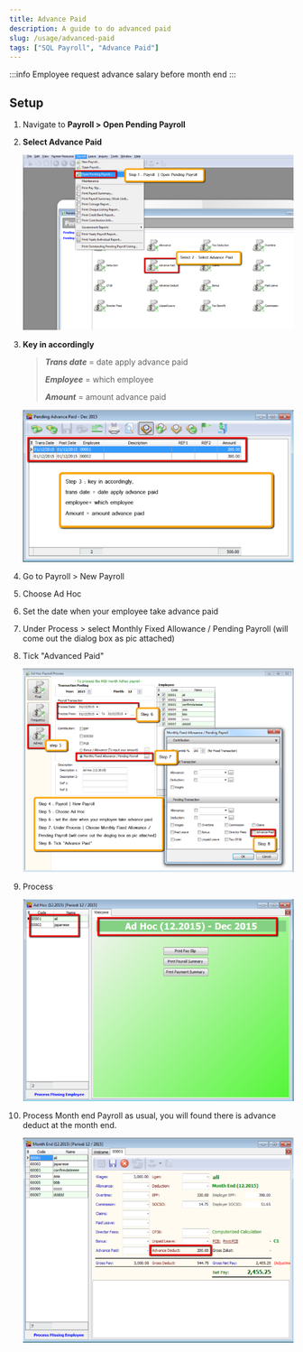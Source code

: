 ```yaml
---
title: Advance Paid
description: A guide to do advanced paid
slug: /usage/advanced-paid
tags: ["SQL Payroll", "Advance Paid"]
---
```


:::info
Employee request advance salary before month end
:::

## Setup

1. Navigate to **Payroll > Open Pending Payroll**

2. **Select Advance Paid**

    ![select-advance-paid](../../static/img/usage/advanced-paid/select-advance-paid.png)

3. **Key in accordingly**

    >***Trans date*** = date apply advance paid
    >
    >***Employee*** = which employee
    >
    >***Amount*** = amount advance paid

    ![fill-in](../../static/img/usage/advanced-paid/fill-in.png)

4. Go to Payroll > New Payroll

5. Choose Ad Hoc

6. Set the date when your employee take advance paid

7. Under Process > select Monthly Fixed Allowance / Pending Payroll (will come out the dialog box as pic attached)

8. Tick "Advanced Paid"

    ![config](../../static/img/usage/advanced-paid/config.png)

9. Process

    ![process](../../static/img/usage/advanced-paid/process.png)

10. Process Month end Payroll as usual, you will found there is advance deduct at the month end.

    ![result](../../static/img/usage/advanced-paid/result.png)
